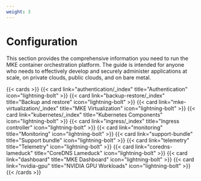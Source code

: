 ```yaml
---
weight: 3
---
```


# Configuration

This section provides the comprehensive information you need to run the MKE
container orchestration platform. The guide is intended for anyone who needs
to effectively develop and securely administer applications at scale,
on private clouds, public clouds, and on bare metal.

{{< cards >}}
{{< card link="authentication/_index" title="Authentication" icon="lightning-bolt" >}}
{{< card link="backup-restore/_index" title="Backup and restore" icon="lightning-bolt" >}}
{{< card link="mke-virtualization/_index" title="MKE Virtualization" icon="lightning-bolt" >}}
{{< card link="kubernetes/_index" title="Kubernetes Components" icon="lightning-bolt" >}}
{{< card link="ingress/_index" title="Ingress controller" icon="lightning-bolt" >}}
{{< card link="monitoring" title="Monitoring" icon="lightning-bolt" >}}
{{< card link="support-bundle" title="Support bundle" icon="lightning-bolt" >}}
{{< card link="telemetry" title="Telemetry" icon="lightning-bolt" >}}
{{< card link="coredns-lameduck" title="CoreDNS Lameduck" icon="lightning-bolt" >}}
{{< card link="dashboard" title="MKE Dashboard" icon="lightning-bolt" >}}
{{< card link="nvidia-gpu" title="NVIDIA GPU Workloads" icon="lightning-bolt" >}}
{{< /cards >}}